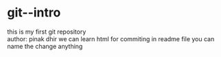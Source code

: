 # git--intro
this is my first git repository
<br>
author: pinak dhir
we can learn html for commiting in readme file 
you can name the change anything
